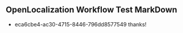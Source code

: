 ## OpenLocalization Workflow Test MarkDown
* eca6cbe4-ac30-4715-8446-796dd8577549 thanks!

<!--HONumber=Aug16_HO4-->


